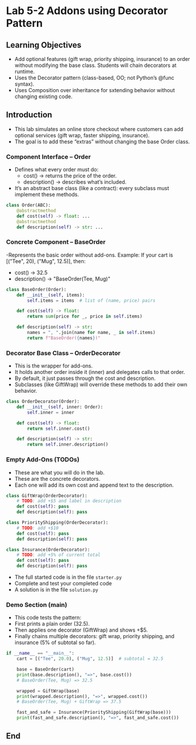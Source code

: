 # Lab 5-2 Addons using Decorator Pattern

## Learning Objectives

- Add optional features (gift wrap, priority shipping, insurance) to an order without modifying the base class. Students will chain decorators at runtime.
- Uses the Decorator pattern (class-based, OO; not Python’s @func syntax).
- Uses Composition over inheritance for sxtending behavior without changing existing code.

## Introduction

- This lab simulates an online store checkout where customers can add optional services (gift wrap, faster shipping, insurance). 
- The goal is to add these “extras” without changing the base Order class.

### Component Interface – Order

- Defines what every order must do:
  - cost() → returns the price of the order.
  - description() → describes what’s included.
- It’s an abstract base class (like a contract): every subclass must implement these methods.

```python
class Order(ABC):
    @abstractmethod
    def cost(self) -> float: ...
    @abstractmethod
    def description(self) -> str: ...

```

### Concrete Component – BaseOrder

-Represents the basic order without add-ons.
Example: If your cart is [("Tee", 20), ("Mug", 12.5)], then:
-   cost() → 32.5
  - description() → "BaseOrder(Tee, Mug)"

```python
class BaseOrder(Order):
    def __init__(self, items):
        self.items = items  # list of (name, price) pairs

    def cost(self) -> float:
        return sum(price for _, price in self.items)

    def description(self) -> str:
        names = ", ".join(name for name, _ in self.items)
        return f"BaseOrder({names})"
```

### Decorator Base Class – OrderDecorator

- This is the wrapper for add-ons.
- It holds another order inside it (inner) and delegates calls to that order.
- By default, it just passes through the cost and description.
- Subclasses (like GiftWrap) will override these methods to add their own behavior.

```python
class OrderDecorator(Order):
    def __init__(self, inner: Order):
        self.inner = inner

    def cost(self) -> float:
        return self.inner.cost()

    def description(self) -> str:
        return self.inner.description()

```

### Empty Add-Ons (TODOs)

- These are what you will do in the lab.
- These are the concrete decorators.
- Each one will add its own cost and append text to the description.



```python
class GiftWrap(OrderDecorator):
    # TODO: add +$5 and label in description
    def cost(self): pass
    def description(self): pass

class PriorityShipping(OrderDecorator):
    # TODO: add +$10
    def cost(self): pass
    def description(self): pass

class Insurance(OrderDecorator):
    # TODO: add +5% of current total
    def cost(self): pass
    def description(self): pass

```

- The full started code is in the file `starter.py`
- Complete and test your completed code
- A solution is in the file `solution.py`

### Demo Section (__main__)

- This code tests the pattern:
- First prints a plain order (32.5).
- Then applies one decorator (GiftWrap) and shows +$5.
- Finally chains multiple decorators: gift wrap, priority shipping, and insurance (5% of subtotal so far).

```python
if __name__ == "__main__":
    cart = [("Tee", 20.0), ("Mug", 12.5)]  # subtotal = 32.5

    base = BaseOrder(cart)
    print(base.description(), "=>", base.cost())  
    # BaseOrder(Tee, Mug) => 32.5

    wrapped = GiftWrap(base)
    print(wrapped.description(), "=>", wrapped.cost())  
    # BaseOrder(Tee, Mug) + GiftWrap => 37.5

    fast_and_safe = Insurance(PriorityShipping(GiftWrap(base)))
    print(fast_and_safe.description(), "=>", fast_and_safe.cost())

```

## End  